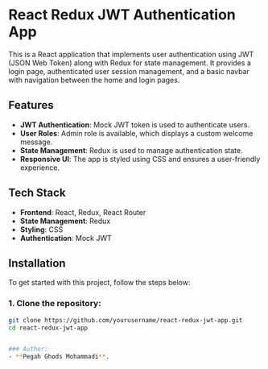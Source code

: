 # React Redux JWT Authentication App

This is a React application that implements user authentication using JWT (JSON Web Token) along with Redux for state management. It provides a login page, authenticated user session management, and a basic navbar with navigation between the home and login pages.

## Features

- **JWT Authentication**: Mock JWT token is used to authenticate users.
- **User Roles**: Admin role is available, which displays a custom welcome message.
- **State Management**: Redux is used to manage authentication state.
- **Responsive UI**: The app is styled using CSS and ensures a user-friendly experience.

## Tech Stack

- **Frontend**: React, Redux, React Router
- **State Management**: Redux
- **Styling**: CSS
- **Authentication**: Mock JWT

## Installation

To get started with this project, follow the steps below:

### 1. Clone the repository:

```bash
git clone https://github.com/yourusername/react-redux-jwt-app.git
cd react-redux-jwt-app


### Author:
- **Pegah Ghods Mohammadi**.

